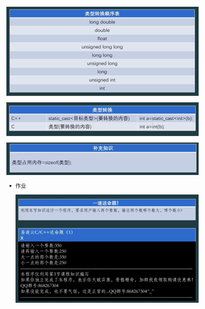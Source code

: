 ![image load fail](./picture/Snipaste_2025-10-27_23-16-13.png)



![image load fail](./picture/Snipaste_2025-10-27_23-23-35.png)



![image load fail](./picture/Snipaste_2025-10-27_23-24-28.png)



- 作业

  ![image load fail](./picture/Snipaste_2025-10-27_23-27-43.png)